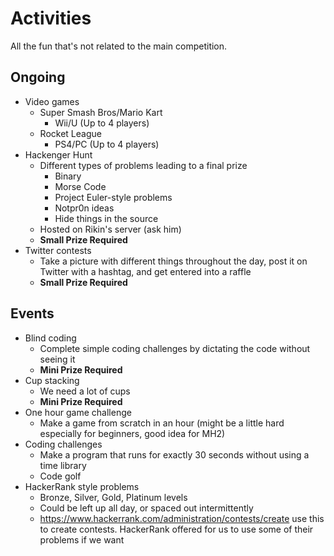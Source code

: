 # Activities
All the fun that's not related to the main competition.

## Ongoing
- Video games
  - Super Smash Bros/Mario Kart
    - Wii/U (Up to 4 players)
  - Rocket League
    - PS4/PC (Up to 4 players)
- Hackenger Hunt
  - Different types of problems leading to a final prize
    - Binary
    - Morse Code
    - Project Euler-style problems
    - Notpr0n ideas
    - Hide things in the source
  - Hosted on Rikin's server (ask him)
  - **Small Prize Required**
- Twitter contests
  - Take a picture with different things throughout the day,
    post it on Twitter with a hashtag, and get entered into a raffle
  - **Small Prize Required**
    
## Events
- Blind coding
  - Complete simple coding challenges by dictating the code without seeing it
  - **Mini Prize Required**
- Cup stacking
  - We need a lot of cups
  - **Mini Prize Required**
- One hour game challenge
  - Make a game from scratch in an hour (might be a little hard especially for beginners, good idea for MH2)
- Coding challenges
  - Make a program that runs for exactly 30 seconds without using a time library
  - Code golf
- HackerRank style problems
  - Bronze, Silver, Gold, Platinum levels
  - Could be left up all day, or spaced out intermittently
  - https://www.hackerrank.com/administration/contests/create use this to create contests. HackerRank offered for us to use some of their problems if we want
